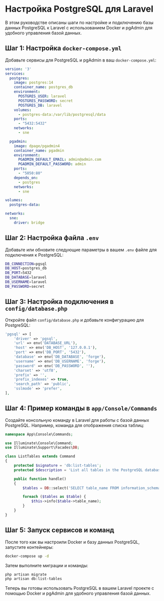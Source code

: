 
# Настройка PostgreSQL для Laravel

В этом руководстве описаны шаги по настройке и подключению базы данных PostgreSQL к Laravel с использованием Docker и pgAdmin для удобного управления базой данных.

## Шаг 1: Настройка `docker-compose.yml`

Добавьте сервисы для PostgreSQL и pgAdmin в ваш `docker-compose.yml`:

```yaml
version: '3'
services:
  postgres:
    image: postgres:14
    container_name: postgres_db
    environment:
      POSTGRES_USER: laravel
      POSTGRES_PASSWORD: secret
      POSTGRES_DB: laravel
    volumes:
      - postgres-data:/var/lib/postgresql/data
    ports:
      - "5432:5432"
    networks:
      - sne

  pgadmin:
    image: dpage/pgadmin4
    container_name: pgadmin
    environment:
      PGADMIN_DEFAULT_EMAIL: admin@admin.com
      PGADMIN_DEFAULT_PASSWORD: admin
    ports:
      - "5050:80"
    depends_on:
      - postgres
    networks:
      - sne

volumes:
  postgres-data:

networks:
  sne:
    driver: bridge
```

## Шаг 2: Настройка файла `.env`

Добавьте или обновите следующие параметры в вашем `.env` файле для подключения к PostgreSQL:

```bash
DB_CONNECTION=pgsql
DB_HOST=postgres_db
DB_PORT=5432
DB_DATABASE=laravel
DB_USERNAME=laravel
DB_PASSWORD=secret
```

## Шаг 3: Настройка подключения в `config/database.php`

Откройте файл `config/database.php` и добавьте конфигурацию для PostgreSQL:

```php
'pgsql' => [
    'driver' => 'pgsql',
    'url' => env('DATABASE_URL'),
    'host' => env('DB_HOST', '127.0.0.1'),
    'port' => env('DB_PORT', '5432'),
    'database' => env('DB_DATABASE', 'forge'),
    'username' => env('DB_USERNAME', 'forge'),
    'password' => env('DB_PASSWORD', ''),
    'charset' => 'utf8',
    'prefix' => '',
    'prefix_indexes' => true,
    'search_path' => 'public',
    'sslmode' => 'prefer',
],
```

## Шаг 4: Пример команды в `app/Console/Commands`

Создайте консольную команду в Laravel для работы с базой данных PostgreSQL. Например, команда для отображения списка таблиц:

```php
namespace App\Console\Commands;

use Illuminate\Console\Command;
use Illuminate\Support\Facades\DB;

class ListTables extends Command
{
    protected $signature = 'db:list-tables';
    protected $description = 'List all tables in the PostgreSQL database';

    public function handle()
    {
        $tables = DB::select('SELECT table_name FROM information_schema.tables WHERE table_schema = 'public'');

        foreach ($tables as $table) {
            $this->info($table->table_name);
        }
    }
}
```

## Шаг 5: Запуск сервисов и команд

После того как вы настроили Docker и базу данных PostgreSQL, запустите контейнеры:

```bash
docker-compose up -d
```

Затем выполните миграции и команды:

```bash
php artisan migrate
php artisan db:list-tables
```

Теперь вы готовы использовать PostgreSQL в вашем Laravel проекте с помощью Docker и pgAdmin для удобного управления базой данных.